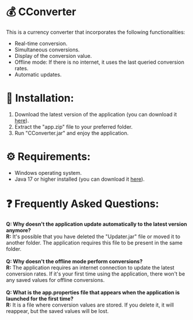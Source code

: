 # 💰 CConverter
This is a currency converter that incorporates the following functionalities:

- Real-time conversion.
- Simultaneous conversions.
- Display of the conversion value.
- Offline mode: If there is no internet, it uses the last queried conversion rates.
- Automatic updates.

# 🚀 Installation:

1. Download the latest version of the application (you can download it [here](https://github.com/paulgutv/currency-converter/releases/latest)).
2. Extract the "app.zip" file to your preferred folder.
3. Run "CConverter.jar" and enjoy the application.

# ⚙️ Requirements:
- Windows operating system.
- Java 17 or higher installed (you can download it [here](https://download.oracle.com/java/17/latest/jdk-17_windows-x64_bin.exe)).

# ❓ Frequently Asked Questions:
**Q: Why doesn't the application update automatically to the latest version anymore?**  
**R:** It's possible that you have deleted the "Updater.jar" file or moved it to another folder. The application requires this file to be present in the same folder.
<br><br>
**Q: Why doesn't the offline mode perform conversions?**  
**R:** The application requires an internet connection to update the latest conversion rates. If it's your first time using the application, there won't be any saved values for offline conversions.
<br><br>
**Q: What is the app.properties file that appears when the application is launched for the first time?**  
**R:** It is a file where conversion values are stored. If you delete it, it will reappear, but the saved values will be lost.
